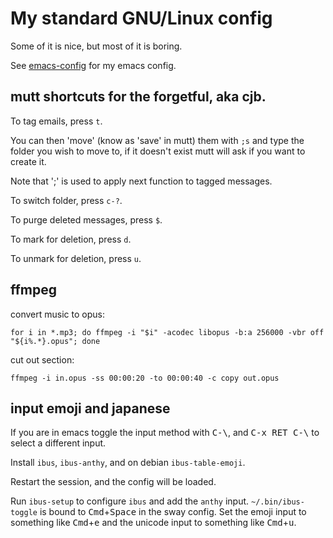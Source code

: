 # My standard GNU/Linux config

Some of it is nice, but most of it is boring.

See [emacs-config](https://git.sr.ht/~cjb/emacs-config) for my emacs config.

## mutt shortcuts for the forgetful, aka cjb.

To tag emails, press `t`.

You can then 'move' (know as 'save' in mutt) them with `;s` and type
the folder you wish to move to, if it doesn't exist mutt will ask if
you want to create it.

Note that ';' is used to apply next function to tagged messages.

To switch folder, press `c-?`.

To purge deleted messages, press `$`.

To mark for deletion, press `d`.

To unmark for deletion, press `u`.

## ffmpeg

convert music to opus:

```
for i in *.mp3; do ffmpeg -i "$i" -acodec libopus -b:a 256000 -vbr off "${i%.*}.opus"; done
```

cut out section:

```
ffmpeg -i in.opus -ss 00:00:20 -to 00:00:40 -c copy out.opus
```

## input emoji and japanese

If you are in emacs toggle the input method with <kbd>C-\\</kbd>, and
<kbd>C-x RET C-\\</kbd> to select a different input.

Install `ibus`, `ibus-anthy`, and on debian `ibus-table-emoji`.

Restart the session, and the config will be loaded.

Run `ibus-setup` to configure `ibus` and add the `anthy`
input. `~/.bin/ibus-toggle` is bound to
<kbd>Cmd</kbd>+<kbd>Space</kbd> in the sway config. Set the emoji
input to something like <kbd>Cmd</kbd>+<kbd>e</kbd> and the unicode
input to something like <kbd>Cmd</kbd>+<kbd>u</kbd>.
